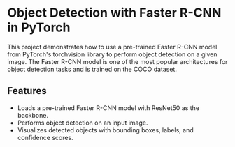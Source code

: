# Object Detection with Faster R-CNN in PyTorch

This project demonstrates how to use a pre-trained Faster R-CNN model from PyTorch's torchvision library to perform object detection on a given image. The Faster R-CNN model is one of the most popular architectures for object detection tasks and is trained on the COCO dataset.

## Features
- Loads a pre-trained Faster R-CNN model with ResNet50 as the backbone.
- Performs object detection on an input image.
- Visualizes detected objects with bounding boxes, labels, and confidence scores.
